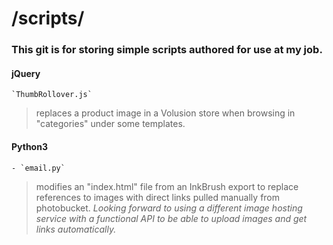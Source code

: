 # /scripts/
### This git is for storing simple scripts authored for use at my job.

#### jQuery
	`ThumbRollover.js`
> replaces a product image in a Volusion store when browsing in "categories" under some templates.

#### Python3
	- `email.py`
>modifies an "index.html" file from an InkBrush export to replace references to images with direct links pulled manually from photobucket.
> *Looking forward to using a different image hosting service with a functional API to be able to upload images and get links automatically.*

